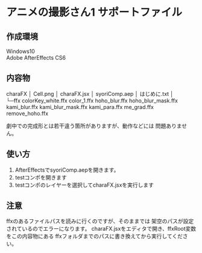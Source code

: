 # アニメの撮影さん1 サポートファイル #

## 作成環境 ##
Windows10  
Adobe AfterEffects CS6

## 内容物 ##
charaFX
│  Cell.png
│  charaFX.jsx
│  syoriComp.aep
│  はじめに.txt
│  
└─ffx
        colorKey_white.ffx
        color_1.ffx
        hoho_blur.ffx
        hoho_blur_mask.ffx
        kami_blur.ffx
        kami_blur_mask.ffx
        kami_para.ffx
        me_grad.ffx
        remove_hoho.ffx

劇中での完成形とは若干違う箇所がありますが、動作などには
問題ありません。

## 使い方 ##
1. AfterEffectsでsyoriComp.aepを開きます。
2. testコンポを開きます
3. testコンポのレイヤーを選択してcharaFX.jsxを実行します

## 注意 ##
ffxのあるファイルパスを読みに行くのですが、そのままでは
架空のパスが設定されているのでエラーになります。
charaFX.jsxをエディタで開き、ffxRoot変数をこの内容物にある
ffxフォルダまでのパスに書き換えてから実行してください。
